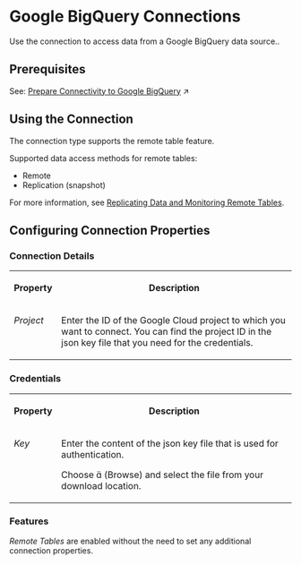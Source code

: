 <!-- loio30ed77de13864368bdc596099b37ed70 -->

<link rel="stylesheet" type="text/css" href="../css/sap-icons.css"/>

# Google BigQuery Connections

Use the connection to access data from a Google BigQuery data source.. 



<a name="loio30ed77de13864368bdc596099b37ed70__section_j1b_byq_spb"/>

## Prerequisites

See: [Prepare Connectivity to Google BigQuery](https://help.sap.com/viewer/9f804b8efa8043539289f42f372c4862/cloud/en-US/529cef1eee6a45a69ae4e51951718900.html "To be able to successfully validate and use a connection to a Google BigQuery data source for remote tables, certain preparations have to be made.") :arrow_upper_right:



<a name="loio30ed77de13864368bdc596099b37ed70__GBQ_usage"/>

## Using the Connection

The connection type supports the remote table feature.

Supported data access methods for remote tables:

-   Remote
-   Replication \(snapshot\)

For more information, see [Replicating Data and Monitoring Remote Tables](../Data-Integration-Monitor/replicating-data-and-monitoring-remote-tables-4dd95d7.md). 



<a name="loio30ed77de13864368bdc596099b37ed70__section_nrb_hcc_x4b"/>

## Configuring Connection Properties



### Connection Details


<table>
<tr>
<th valign="top">

Property



</th>
<th valign="top">

Description



</th>
</tr>
<tr>
<td valign="top">

 *Project* 



</td>
<td valign="top">

 Enter the ID of the Google Cloud project to which you want to connect. You can find the project ID in the json key file that you need for the credentials. 



</td>
</tr>
</table>



### Credentials


<table>
<tr>
<th valign="top">

Property



</th>
<th valign="top">

Description



</th>
</tr>
<tr>
<td valign="top">

 *Key* 



</td>
<td valign="top">

 Enter the content of the json key file that is used for authentication.

Choose <span class="SAP-icons"></span> \(Browse\) and select the file from your download location.



</td>
</tr>
</table>



### Features

*Remote Tables* are enabled without the need to set any additional connection properties.

